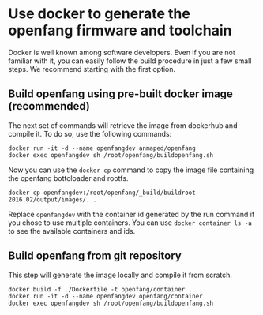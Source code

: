 # Use docker to generate the openfang firmware and toolchain

Docker is well known among software developers. Even if you are not familiar with it, you can easily follow the build procedure in just a few small steps. We recommend starting with the first option.

## Build openfang using pre-built docker image (recommended)

The next set of commands will retrieve the image from dockerhub and compile it. To do so, use the following commands:

```
docker run -it -d --name openfangdev anmaped/openfang
docker exec openfangdev sh /root/openfang/buildopenfang.sh
```

Now you can use the `docker cp` command to copy the image file containing the openfang bottoloader and rootfs.

```
docker cp openfangdev:/root/openfang/_build/buildroot-2016.02/output/images/. .
```

Replace `openfangdev` with the container id generated by the run command if you chose to use multiple containers. You can use `docker container ls -a` to see the available containers and ids.

## Build openfang from git repository

This step will generate the image locally and compile it from scratch.

```
docker build -f ./Dockerfile -t openfang/container .
docker run -it -d --name openfangdev openfang/container
docker exec openfangdev sh /root/openfang/buildopenfang.sh
```
